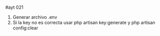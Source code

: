 #ayt 021

1. Generar archivo .env
2. Si la key no es correcta usar php artisan key:generate y php artisan config:clear
